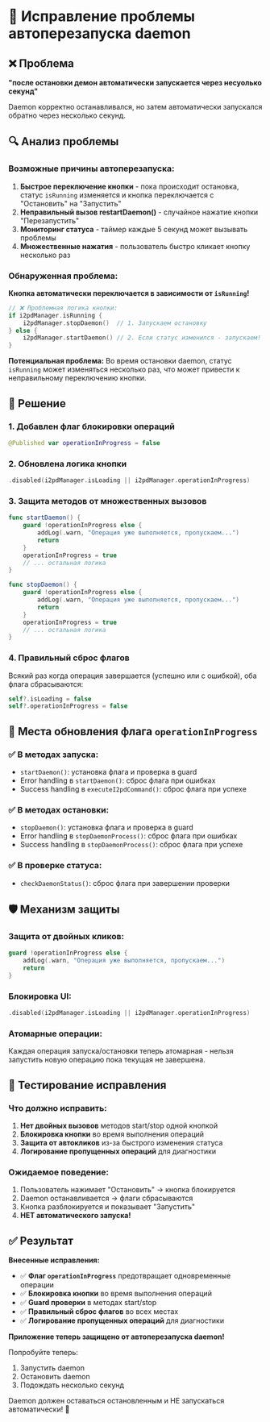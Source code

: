 # 🔄 Исправление проблемы автоперезапуска daemon

## ❌ Проблема
**"после остановки демон автоматически запускается через несуолько секунд"**

Daemon корректно останавливался, но затем автоматически запускался обратно через несколько секунд.

## 🔍 Анализ проблемы

### Возможные причины автоперезапуска:
1. **Быстрое переключение кнопки** - пока происходит остановка, статус `isRunning` изменяется и кнопка переключается с "Остановить" на "Запустить"
2. **Неправильный вызов restartDaemon()** - случайное нажатие кнопки "Перезапустить"
3. **Мониторинг статуса** - таймер каждые 5 секунд может вызывать проблемы
4. **Множественные нажатия** - пользователь быстро кликает кнопку несколько раз

### Обнаруженная проблема:
**Кнопка автоматически переключается в зависимости от `isRunning`!**

```swift
// ❌ Проблемная логика кнопки:
if i2pdManager.isRunning {
    i2pdManager.stopDaemon()  // 1. Запускаем остановку
} else {
    i2pdManager.startDaemon() // 2. Если статус изменился - запускаем!
}
```

**Потенциальная проблема:** Во время остановки daemon, статус `isRunning` может изменяться несколько раз, что может привести к неправильному переключению кнопки.

## 🔧 Решение

### 1. Добавлен флаг блокировки операций
```swift
@Published var operationInProgress = false
```

### 2. Обновлена логика кнопки
```swift
.disabled(i2pdManager.isLoading || i2pdManager.operationInProgress)
```

### 3. Защита методов от множественных вызовов
```swift
func startDaemon() {
    guard !operationInProgress else {
        addLog(.warn, "Операция уже выполняется, пропускаем...")
        return
    }
    operationInProgress = true
    // ... остальная логика
}

func stopDaemon() {
    guard !operationInProgress else {
        addLog(.warn, "Операция уже выполняется, пропускаем...")
        return
    }
    operationInProgress = true
    // ... остальная логика
}
```

### 4. Правильный сброс флагов
Всякий раз когда операция завершается (успешно или с ошибкой), оба флага сбрасываются:
```swift
self?.isLoading = false
self?.operationInProgress = false
```

## 🎯 Места обновления флага `operationInProgress`

### ✅ В методах запуска:
- `startDaemon()`: установка флага и проверка в guard
- Error handling в `startDaemon()`: сброс флага при ошибках
- Success handling в `executeI2pdCommand()`: сброс флага при успехе

### ✅ В методах остановки:
- `stopDaemon()`: установка флага и проверка в guard
- Error handling в `stopDaemonProcess()`: сброс флага при ошибках
- Success handling в `stopDaemonProcess()`: сброс флага при успехе

### ✅ В проверке статуса:
- `checkDaemonStatus()`: сброс флага при завершении проверки

## 🛡️ Механизм защиты

### Защита от двойных кликов:
```swift
guard !operationInProgress else {
    addLog(.warn, "Операция уже выполняется, пропускаем...")
    return
}
```

### Блокировка UI:
```swift
.disabled(i2pdManager.isLoading || i2pdManager.operationInProgress)
```

### Атомарные операции:
Каждая операция запуска/остановки теперь атомарная - нельзя запустить новую операцию пока текущая не завершена.

## 🧪 Тестирование исправления

### Что должно исправить:
1. **Нет двойных вызовов** методов start/stop одной кнопкой
2. **Блокировка кнопки** во время выполнения операций
3. **Защита от автокликов** из-за быстрого изменения статуса
4. **Логирование пропущенных операций** для диагностики

### Ожидаемое поведение:
1. Пользователь нажимает "Остановить" → кнопка блокируется
2. Daemon останавливается → флаги сбрасываются
3. Кнопка разблокируется и показывает "Запустить"
4. **НЕТ автоматического запуска!**

## ✅ Результат

**Внесенные исправления:**
- ✅ **Флаг `operationInProgress`** предотвращает одновременные операции
- ✅ **Блокировка кнопки** во время выполнения операций
- ✅ **Guard проверки** в методах start/stop
- ✅ **Правильный сброс флагов** во всех местах
- ✅ **Логирование пропущенных операций** для диагностики

**Приложение теперь защищено от автоперезапуска daemon!**

Попробуйте теперь:
1. Запустить daemon
2. Остановить daemon  
3. Подождать несколько секунд

Daemon должен оставаться остановленным и НЕ запускаться автоматически! 🎉
